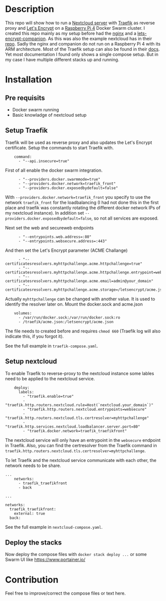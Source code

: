 # Description 
This repo will show how to run a [Nextcloud server](https://nextcloud.com/) with [Traefik](https://containo.us/traefik/) as reverse proxy and [Let's Encrypt](https://letsencrypt.org/) on a [Raspberry Pi 4](https://www.raspberrypi.org/products/raspberry-pi-4-model-b/) Docker Swarm cluster.
I created this repo mainly as my setup before had the [nginx](https://github.com/jwilder/nginx-proxy) and a [lets-encrypt-companion](https://github.com/JrCs/docker-letsencrypt-nginx-proxy-companion). As this was also the example nextcloud has in their [repo](https://github.com/nextcloud/docker/tree/master/.examples/docker-compose/with-nginx-proxy-self-signed-ssl/mariadb/fpm).
Sadly the nginx and companion do not run on a Raspberry Pi 4 with its ARM architecture.
Most of the Traefik setup can also be found in their [docs](https://docs.traefik.io/user-guides/docker-compose/acme-http/). Yet most documentation I found only shows a single compose setup. But in my case I have multiple different stacks up and running.
 
# Installation
## Pre requisits
- Docker swarm running
- Basic knowladge of nextcloud setup

## Setup Traefik
Traefik will be used as reverse proxy and also updates the Let's Encrypt certificate.
Setup the commands to start Traefik with.
```
    command:
      - "--api.insecure=true"
```

First of all enable the docker swarm integration. 
```
      - "--providers.docker.swarmmode=true"
      - "--providers.docker.network=traefik_front"
      - "--providers.docker.exposedbydefault=false"
```
With `--providers.docker.network=traefik_front` you specify to use the network `traefik_front` for the loadbalancing (I had not done this in the first place and traefik was constantly rotating the different docker network IPs of my nextcloud instance). In addition set `--providers.docker.exposedbydefault=false`, so not all services are exposed.

Next set the web and secureweb endpoints
```
      - "--entrypoints.web.address=:80"
      - "--entrypoints.websecure.address=:443"
```

And then set the Let's Encrypt parameter (ACME Challange)
```
      - "--certificatesresolvers.myhttpchallenge.acme.httpchallenge=true"
      - "--certificatesresolvers.myhttpchallenge.acme.httpchallenge.entrypoint=web"
      - "--certificatesresolvers.myhttpchallenge.acme.email=admin@your_domain"
      - "--certificatesresolvers.myhttpchallenge.acme.storage=/letsencrypt/acme.json"
```
Actually `myhttpchallenge` can be changed with another value. It is used to identify the resolver later on.
Mount the docker.sock and acme.json
```
    volumes:
      - /var/run/docker.sock:/var/run/docker.sock:ro
      - /traefik/acme.json:/letsencrypt/acme.json
```
The file needs to created before and requires `chmod 660` (Traefik log will also indicate this, if you forgot it).

See the full example  in `traefik-compose.yaml`.

## Setup nextcloud
To enable Traefik to reverse-proxy to the nextcloud instance some lables need to be applied to the nextcloud service.
```
    deploy:
      labels:
        - "traefik.enable=true"
        - "traefik.http.routers.nextcloud.rule=Host(`nextcloud.your_domain`)"
        - "traefik.http.routers.nextcloud.entrypoints=websecure"
        - "traefik.http.routers.nextcloud.tls.certresolver=myhttpchallenge"
        - "traefik.http.services.nextcloud.loadbalancer.server.port=80"
        - "traefik.docker.network=traefik_traefikfront"
```
The nextcloud service will only have an entrypoint in the `websecure` endpoint in Traefik. Also, you can find the certresolver from the Traefik command in `traefik.http.routers.nextcloud.tls.certresolver=myhttpchallenge`.

To let Traefik and the nextcloud service communicate with each other, the network needs to be share.
```
...
    networks:
      - traefik_traefikfront
      - back
      
...

networks:
  traefik_traefikfront:
    external: true
  back:

```

See the full example in `nextcloud-compose.yaml`.

## Deploy the stacks
Now deploy the compose files with `docker stack deploy ...` or some Swarm UI like https://www.portainer.io/

# Contribution
Feel free to improve/correct the compose files or text here.
